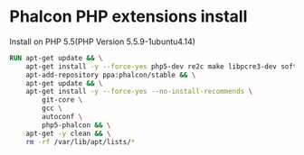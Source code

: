 # Phalcon PHP extensions install

Install on PHP 5.5(PHP Version 5.5.9-1ubuntu4.14)

```dockerfile
RUN apt-get update && \
    apt-get install -y --force-yes php5-dev re2c make libpcre3-dev software-properties-common && \
    apt-add-repository ppa:phalcon/stable && \
    apt-get update && \
    apt-get install -y --force-yes --no-install-recommends \
        git-core \
        gcc \
        autoconf \
        php5-phalcon && \
    apt-get -y clean && \
    rm -rf /var/lib/apt/lists/*
```
